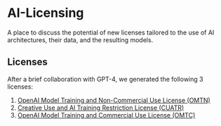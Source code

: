 # AI-Licensing
A place to discuss the potential of new licenses tailored to the use of AI architectures, their data, and the resulting models.

## Licenses
After a brief collaboration with GPT-4, we generated the following 3 licenses:
1. [OpenAI Model Training and Non-Commercial Use License (OMTN)](licenses/OMTN.md)
2. [Creative Use and AI Training Restriction License (CUATR)](licenses/CUATR.md)
3. [OpenAI Model Training and Commercial Use License (OMTC)](licenses/OMTC.md)
